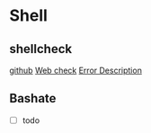# Shell

## shellcheck

[github](https://github.com/koalaman/shellcheck)
[Web check](https://www.shellcheck.net/)
[Error Description](https://github.com/koalaman/shellcheck/wiki/Checks)

## Bashate

- [ ] todo

